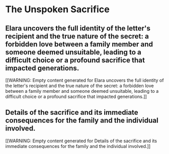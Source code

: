 # The Unspoken Sacrifice


## Elara uncovers the full identity of the letter's recipient and the true nature of the secret: a forbidden love between a family member and someone deemed unsuitable, leading to a difficult choice or a profound sacrifice that impacted generations.

[[WARNING: Empty content generated for Elara uncovers the full identity of the letter's recipient and the true nature of the secret: a forbidden love between a family member and someone deemed unsuitable, leading to a difficult choice or a profound sacrifice that impacted generations.]]


## Details of the sacrifice and its immediate consequences for the family and the individual involved.

[[WARNING: Empty content generated for Details of the sacrifice and its immediate consequences for the family and the individual involved.]]


